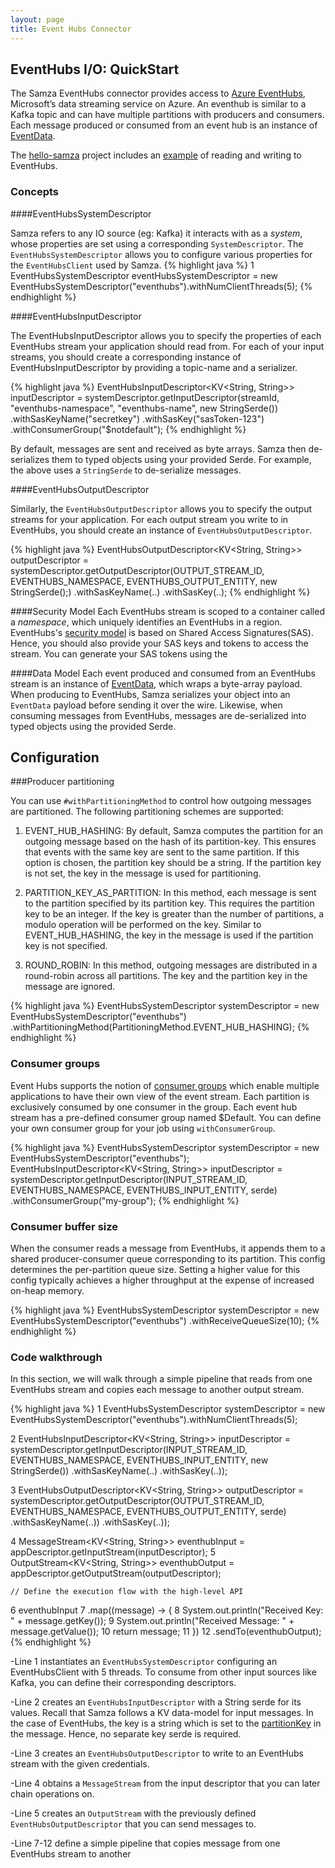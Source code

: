 ```yaml
---
layout: page
title: Event Hubs Connector
---
```

<!--
   Licensed to the Apache Software Foundation (ASF) under one or more
   contributor license agreements.  See the NOTICE file distributed with
   this work for additional information regarding copyright ownership.
   The ASF licenses this file to You under the Apache License, Version 2.0
   (the "License"); you may not use this file except in compliance with
   the License.  You may obtain a copy of the License at

       http://www.apache.org/licenses/LICENSE-2.0

   Unless required by applicable law or agreed to in writing, software
   distributed under the License is distributed on an "AS IS" BASIS,
   WITHOUT WARRANTIES OR CONDITIONS OF ANY KIND, either express or implied.
   See the License for the specific language governing permissions and
   limitations under the License.
-->

## EventHubs I/O: QuickStart

The Samza EventHubs connector provides access to [Azure EventHubs](https://docs.microsoft.com/en-us/azure/event-hubs/event-hubs-features), Microsoft’s data streaming service on Azure. An eventhub is similar to a Kafka topic and can have multiple partitions with producers and consumers. Each message produced or consumed from an event hub is an instance of [EventData](https://docs.microsoft.com/en-us/java/api/com.microsoft.azure.eventhubs._event_data). 

The [hello-samza](https://github.com/apache/samza-hello-samza) project includes an [example](../../../tutorials/versioned/samza-event-hubs-standalone.md) of reading and writing to EventHubs.

### Concepts

####EventHubsSystemDescriptor

Samza refers to any IO source (eg: Kafka) it interacts with as a _system_, whose properties are set using a corresponding `SystemDescriptor`. The `EventHubsSystemDescriptor` allows you to configure various properties for the `EventHubsClient` used by Samza.
{% highlight java %}
 1  EventHubsSystemDescriptor eventHubsSystemDescriptor = new EventHubsSystemDescriptor("eventhubs").withNumClientThreads(5);
{% endhighlight %}

####EventHubsInputDescriptor

The EventHubsInputDescriptor allows you to specify the properties of each EventHubs stream your application should read from. For each of your input streams, you should create a corresponding instance of EventHubsInputDescriptor by providing a topic-name and a serializer.

{% highlight java %}
    EventHubsInputDescriptor<KV<String, String>> inputDescriptor = 
        systemDescriptor.getInputDescriptor(streamId, "eventhubs-namespace", "eventhubs-name", new StringSerde())
          .withSasKeyName("secretkey")
          .withSasKey("sasToken-123")
          .withConsumerGroup("$notdefault");
{% endhighlight %}

By default, messages are sent and received as byte arrays. Samza then de-serializes them to typed objects using your provided Serde. For example, the above uses a `StringSerde` to de-serialize messages.


####EventHubsOutputDescriptor

Similarly, the `EventHubsOutputDescriptor` allows you to specify the output streams for your application. For each output stream you write to in EventHubs, you should create an instance of `EventHubsOutputDescriptor`.

{% highlight java %}
    EventHubsOutputDescriptor<KV<String, String>> outputDescriptor =
        systemDescriptor.getOutputDescriptor(OUTPUT_STREAM_ID, EVENTHUBS_NAMESPACE, EVENTHUBS_OUTPUT_ENTITY, new StringSerde();)
            .withSasKeyName(..)
            .withSasKey(..);
{% endhighlight %}

####Security Model
Each EventHubs stream is scoped to a container called a _namespace_, which uniquely identifies an EventHubs in a region. EventHubs's [security model](https://docs.microsoft.com/en-us/azure/event-hubs/event-hubs-authentication-and-security-model-overview) is based on Shared Access Signatures(SAS). 
Hence, you should also provide your SAS keys and tokens to access the stream. You can generate your SAS tokens using the 

####Data Model
Each event produced and consumed from an EventHubs stream is an instance of [EventData](https://docs.microsoft.com/en-us/java/api/com.microsoft.azure.eventhubs._event_data), which wraps a byte-array payload. When producing to EventHubs, Samza serializes your object into an `EventData` payload before sending it over the wire. Likewise, when consuming messages from EventHubs, messages are de-serialized into typed objects using the provided Serde. 

## Configuration

###Producer partitioning

You can use `#withPartitioningMethod` to control how outgoing messages are partitioned. The following partitioning schemes are supported:

1. EVENT\_HUB\_HASHING: By default, Samza computes the partition for an outgoing message based on the hash of its partition-key. This ensures that events with the same key are sent to the same partition. If this option is chosen, the partition key should be a string. If the partition key is not set, the key in the message is used for partitioning.

2. PARTITION\_KEY\_AS\_PARTITION: In this method, each message is sent to the partition specified by its partition key. This requires the partition key to be an integer. If the key is greater than the number of partitions, a modulo operation will be performed on the key. Similar to EVENT\_HUB\_HASHING, the key in the message is used if the partition key is not specified.

3. ROUND\_ROBIN: In this method, outgoing messages are distributed in a round-robin across all partitions. The key and the partition key in the message are ignored.

{% highlight java %}
EventHubsSystemDescriptor systemDescriptor = new EventHubsSystemDescriptor("eventhubs")
        .withPartitioningMethod(PartitioningMethod.EVENT_HUB_HASHING);
{% endhighlight %}


### Consumer groups

Event Hubs supports the notion of [consumer groups](https://docs.microsoft.com/en-us/azure/event-hubs/event-hubs-features#consumer-groups) which enable multiple applications to have their own view of the event stream. Each partition is exclusively consumed by one consumer in the group. Each event hub stream has a pre-defined consumer group named $Default. You can define your own consumer group for your job using `withConsumerGroup`.

{% highlight java %}
EventHubsSystemDescriptor systemDescriptor = new EventHubsSystemDescriptor("eventhubs");
EventHubsInputDescriptor<KV<String, String>> inputDescriptor =
        systemDescriptor.getInputDescriptor(INPUT_STREAM_ID, EVENTHUBS_NAMESPACE, EVENTHUBS_INPUT_ENTITY, serde)
            .withConsumerGroup("my-group");
{% endhighlight %}


### Consumer buffer size

When the consumer reads a message from EventHubs, it appends them to a shared producer-consumer queue corresponding to its partition. This config determines the per-partition queue size. Setting a higher value for this config typically achieves a higher throughput at the expense of increased on-heap memory.

{% highlight java %}
 EventHubsSystemDescriptor systemDescriptor = new EventHubsSystemDescriptor("eventhubs")
        .withReceiveQueueSize(10);
{% endhighlight %}

### Code walkthrough

In this section, we will walk through a simple pipeline that reads from one EventHubs stream and copies each message to another output stream. 

{% highlight java %}
1    EventHubsSystemDescriptor systemDescriptor = new EventHubsSystemDescriptor("eventhubs").withNumClientThreads(5);

2    EventHubsInputDescriptor<KV<String, String>> inputDescriptor =
        systemDescriptor.getInputDescriptor(INPUT_STREAM_ID, EVENTHUBS_NAMESPACE, EVENTHUBS_INPUT_ENTITY, new StringSerde())
            .withSasKeyName(..)
            .withSasKey(..));

3    EventHubsOutputDescriptor<KV<String, String>> outputDescriptor =
        systemDescriptor.getOutputDescriptor(OUTPUT_STREAM_ID, EVENTHUBS_NAMESPACE, EVENTHUBS_OUTPUT_ENTITY, serde)
            .withSasKeyName(..))
            .withSasKey(..));

4    MessageStream<KV<String, String>> eventhubInput = appDescriptor.getInputStream(inputDescriptor);
5    OutputStream<KV<String, String>> eventhubOutput = appDescriptor.getOutputStream(outputDescriptor);

    // Define the execution flow with the high-level API
6    eventhubInput
7        .map((message) -> {
8          System.out.println("Received Key: " + message.getKey());
9          System.out.println("Received Message: " + message.getValue());
10          return message;
11        })
12        .sendTo(eventhubOutput);
{% endhighlight %}

-Line 1 instantiates an `EventHubsSystemDescriptor` configuring an EventHubsClient with 5 threads. To consume from other input sources like Kafka, you can define their corresponding descriptors. 

-Line 2 creates an `EventHubsInputDescriptor` with a String serde for its values. Recall that Samza follows a KV data-model for input messages. In the case of EventHubs, the key is a string which is set to the [partitionKey](https://docs.microsoft.com/en-us/java/api/com.microsoft.azure.eventhubs._event_data._system_properties.getpartitionkey?view=azure-java-stable#com_microsoft_azure_eventhubs__event_data__system_properties_getPartitionKey__) in the message. Hence, no separate key serde is required. 

-Line 3 creates an `EventHubsOutputDescriptor` to write to an EventHubs stream with the given credentials.

-Line 4 obtains a `MessageStream` from the input descriptor that you can later chain operations on. 

-Line 5 creates an `OutputStream` with the previously defined `EventHubsOutputDescriptor` that you can send messages to.

-Line 7-12 define a simple pipeline that copies message from one EventHubs stream to another